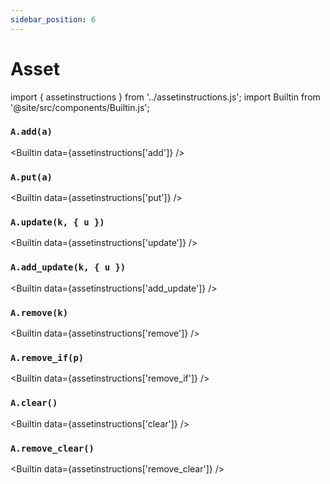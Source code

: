 ```yaml
---
sidebar_position: 6
---
```


# Asset

import { assetinstructions } from '../assetinstructions.js';
import Builtin from '@site/src/components/Builtin.js';

### `A.add(a)`

<Builtin data={assetinstructions['add']} />

### `A.put(a)`

<Builtin data={assetinstructions['put']} />

### `A.update(k, { u })`

<Builtin data={assetinstructions['update']} />

### `A.add_update(k, { u })`

<Builtin data={assetinstructions['add_update']} />

### `A.remove(k)`

<Builtin data={assetinstructions['remove']} />

### `A.remove_if(p)`

<Builtin data={assetinstructions['remove_if']} />

### `A.clear()`

<Builtin data={assetinstructions['clear']} />

### `A.remove_clear()`

<Builtin data={assetinstructions['remove_clear']} />
